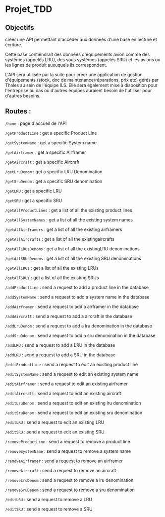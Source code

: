 # Projet_TDD

## Objectifs

créer une API permettant d'accéder aux données d'une base en lecture et écriture.

Cette base contiendrait des données d'équipements avion comme des systèmes (appelés LRU), des sous systèmes (appelés SRU) et les avions ou les lignes de produit auxuquels ils correspondent.

L'API sera utilisée par la suite pour créer une application de gestion d'équipements (stock, doc de maintenance/réparations, prix etc) gérés par Thales au sein de l'équipe ILS. Elle sera également mise à disposition pour l'entreprise au cas où d'autres équipes auraient besoin de l'utiliser pour d'autres besoins.

## Routes :

`/home` : page d'accueil de l'API

`/getProductLine` : get a specific Product Line

`/getSystemName` : get a specific System name

`/getAirframer` : get a specific Airframer

`/getAircraft` : get a specific Aircraft

`/getLruDenom` : get a specific LRU Denomination

`/getSruDenom` : get a specific SRU denomination

`/getLRU` : get a specific LRU

`/getSRU` : get a specific SRU

`/getAllProductLines` : get a list of all the existing product lines

`/getAllSystemNames` : get a list of all the existing system names

`/getAllAirframers` : get a list of all the existing airframers

`/getAllAircrafts` : get a list of all the existingaircrafts

`/getAllLRUsDenoms` : get a list of all the existingLRU denominations

`/getAllSRUsDenoms` : get a list of all the existing SRU denominations

`/getAllLRUs` : get a list of all the existing LRUs

`/getAllSRUs` : get a list of all the existing SRUs

`/addProductLine` : send a request to add a product line in the database

`/addSystemName` : send a request to add a system name in the database

`/addAirframer` : send a request to add a airframer in the database

`/addAircraft` : send a request to add a aircraft in the database

`/addLruDenom` : send a request to add a lru denomination in the database

`/addSruDdenom` : send a request to add a sru denomination in the database

`/addLRU` : send a request to add a LRU in the database

`/addLRU` : send a request to add a SRU in the database

`/editProductLine` : send a request to edit an existing product line

`/editSystemName` : send a request to edit an existing system name

`/editAirframer` : send a request to edit an existing airframer

`/editAircraft` : send a request to edit an existing aircraft

`/editLruDenom` : send a request to edit an existing lru denomination

`/editSruDenom` : send a request to edit an existing sru denomination

`/editLRU` : send a request to edit an existing LRU

`/editSRU` : send a request to edit an existing SRU

`/removeProductLine` : send a request to remove a product line

`/removeSystemName` : send a request to remove a system name

`/removeAirframer` : send a request to remove an airframer

`/removeAircraft` : send a request to remove an aircraft

`/removeLruDenom` : send a request to remove a lru denomination

`/removeSruDenom` : send a request to remove a sru denomination

`/editLRU` : send a request to remove a LRU

`/editSRU` : send a request to remove a SRU

